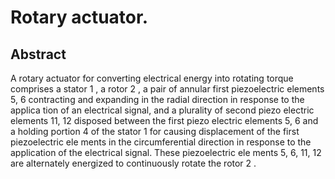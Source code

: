 # Rotary actuator.

## Abstract
A rotary actuator for converting electrical energy into rotating torque comprises a stator 1 , a rotor 2 , a pair of annular first piezoelectric elements 5, 6 contracting and expanding in the radial direction in response to the applica tion of an electrical signal, and a plurality of second piezo electric elements 11, 12 disposed between the first piezo electric elements 5, 6 and a holding portion 4 of the stator 1 for causing displacement of the first piezoelectric ele ments in the circumferential direction in response to the application of the electrical signal. These piezoelectric ele ments 5, 6, 11, 12 are alternately energized to continuously rotate the rotor 2 .